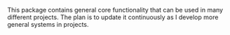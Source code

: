 This package contains general core functionality that can be used in many different projects. The plan is to update it continuously as I develop more general systems in projects.